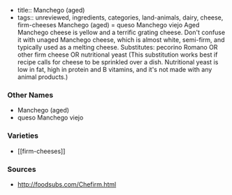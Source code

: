 - title:: Manchego (aged)
- tags:: unreviewed, ingredients, categories, land-animals, dairy, cheese, firm-cheeses
Manchego (aged) = queso Manchego viejo Aged Manchego cheese is yellow and a terrific grating cheese. Don't confuse it with unaged Manchego cheese, which is almost white, semi-firm, and typically used as a melting cheese. Substitutes: pecorino Romano OR other firm cheese OR nutritional yeast (This substitution works best if recipe calls for cheese to be sprinkled over a dish. Nutritional yeast is low in fat, high in protein and B vitamins, and it's not made with any animal products.)

### Other Names

* Manchego (aged)
* queso Manchego viejo

### Varieties

* [[firm-cheeses]]

### Sources
* http://foodsubs.com/Chefirm.html
